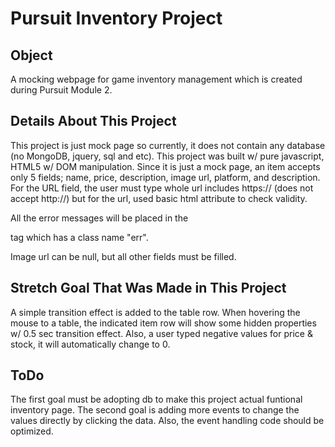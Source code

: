 # Pursuit Inventory Project

## Object
A mocking webpage for game inventory management which is created during Pursuit Module 2.

## Details About This Project
This project is just mock page so currently, it does not contain any database (no MongoDB, jquery, sql and etc).
This project was built w/ pure javascript, HTML5 w/ DOM manipulation.
Since it is just a mock page, an item accepts only 5 fields; name, price, description, image url, platform, and description.
For the URL field, the user must type whole url includes https:// (does not accept http://) but for the url, used basic html attribute to check validity.

All the error messages will be placed in the <p> tag which has a class name "err".

Image url can be null, but all other fields must be filled.

## Stretch Goal That Was Made in This Project
A simple transition effect is added to the table row. When hovering the mouse to a table, the indicated item row will show some hidden properties w/ 0.5 sec transition effect.
Also, a user typed negative values for price & stock, it will automatically change to 0.

## ToDo
The first goal must be adopting db to make this project actual funtional inventory page.
The second goal is adding more events to change the values directly by clicking the data.
Also, the event handling code should be optimized.
